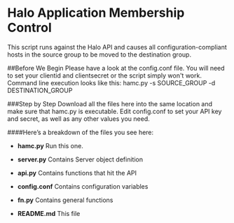# Halo Application Membership Control
This script runs against the Halo API and causes all configuration-compliant hosts in the source group to be moved to the destination group.

##Before We Begin
Please have a look at the config.conf file.  You will need to set your clientid and clientsecret or the script simply won't work.
Command line execution looks like this: 
hamc.py -s SOURCE_GROUP -d DESTINATION_GROUP


###Step by Step
Download all the files here into the same location and make sure that hamc.py is executable.
Edit config.conf to set your API key and secret, as well as any other values you need.  


####Here’s a breakdown of the files you see here:

* **hamc.py**   	            			Run this one.

* **server.py**		                        Contains Server object definition 

* **api.py**		                        Contains functions that hit the API 

* **config.conf**                           Contains configuration variables

* **fn.py**                                 Contains general functions

* **README.md**                             This file 


